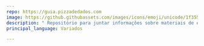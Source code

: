 ```yaml
---
repo: https://guia.pizzadedados.com
image: https://github.githubassets.com/images/icons/emoji/unicode/1f355.png
description: " Repositório para juntar informações sobre materiais de estudo em análise de dados e áreas afins, empresas que trabalham com dados e dicionário de conceitos"
principal_language: Variados

---
```

